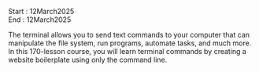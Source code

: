 Start : 12March2025 </br>
End : 12March2025 </br>

The terminal allows you to send text commands to your computer that can manipulate the file system, run programs, automate tasks, and much more.
In this 170-lesson course, you will learn terminal commands by creating a website boilerplate using only the command line.
